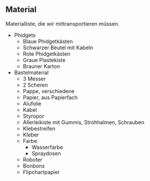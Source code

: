 Material
--------

Materialliste, die wir mittransportieren müssen.

- Phidgets
  - Blaue Phidgetkästen
  - Schwarzer Beutel mit Kabeln
  - Rote Phidgetkästen
  - Graue Plastekiste
  - Brauner Karton
- Bastelmaterial
  - 3 Messer
  - 2 Scheren
  - Pappe, verschiedene
  - Papier, aus Papierfach
  - Alufolie
  - Kabel
  - Styropor
  - Allerleikiste mit Gummis, Strohhalmen, Schrauben
  - Klebestreifen
  - Kleber
  - Farbe 
      - Wasserfarbe
	  - Spraydosen
  - Roboter
  - Bonbons
  - Flipchartpapier